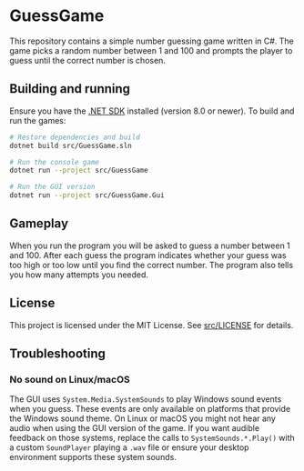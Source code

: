 # GuessGame

This repository contains a simple number guessing game written in C#. The game picks a random number between 1 and 100 and prompts the player to guess until the correct number is chosen.

## Building and running

Ensure you have the [.NET SDK](https://dotnet.microsoft.com/download) installed (version 8.0 or newer). To build and run the games:

```bash
# Restore dependencies and build
dotnet build src/GuessGame.sln

# Run the console game
dotnet run --project src/GuessGame

# Run the GUI version
dotnet run --project src/GuessGame.Gui
```

## Gameplay

When you run the program you will be asked to guess a number between 1 and 100. After each guess the program indicates whether your guess was too high or too low until you find the correct number. The program also tells you how many attempts you needed.

## License

This project is licensed under the MIT License. See [src/LICENSE](src/LICENSE) for details.

## Troubleshooting

### No sound on Linux/macOS

The GUI uses `System.Media.SystemSounds` to play Windows sound events when you
guess. These events are only available on platforms that provide the Windows
sound theme. On Linux or macOS you might not hear any audio when using the GUI
version of the game. If you want audible feedback on those systems, replace the
calls to `SystemSounds.*.Play()` with a custom `SoundPlayer` playing a `.wav`
file or ensure your desktop environment supports these system sounds.